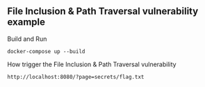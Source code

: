 ## File Inclusion & Path Traversal vulnerability example

Build and Run

```
docker-compose up --build
```

How trigger the File Inclusion & Path Traversal vulnerability

```
http://localhost:8080/?page=secrets/flag.txt
```